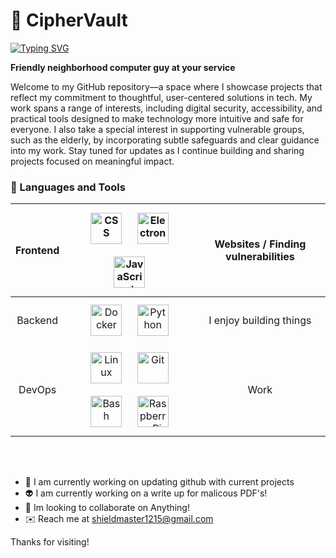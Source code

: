 # 🚴 CipherVault

[![Typing SVG](https://readme-typing-svg.demolab.com/?lines=Thanks+For+Stopping+By;Have+a+Look+Around)](https://git.io/typing-svg)

**Friendly neighborhood computer guy at your service**

Welcome to my GitHub repository—a space where I showcase projects that reflect my commitment to thoughtful, user-centered solutions in tech. 
My work spans a range of interests, 
including digital security, accessibility, 
and practical tools designed to make technology 
more intuitive and safe for everyone. 
I also take a special interest in supporting vulnerable groups, 
such as the elderly, by incorporating subtle safeguards and clear guidance into my work. Stay tuned for 
updates as I continue building and sharing projects focused on meaningful impact.

### 🧰 Languages and Tools
<!--
Empowering all in cybersecurity
-->  

| Frontend | <img style="margin: 10px" src="https://cdn.jsdelivr.net/gh/devicons/devicon/icons/css3/css3-plain.svg" alt="CSS" height="50" /> <img style="margin: 10px" src="https://profilinator.rishav.dev/skills-assets/electron-original.svg" alt="Electron" height="50" /> <img style="margin: 10px" src="https://profilinator.rishav.dev/skills-assets/javascript-original.svg" alt="JavaScript" height="50" /> | Websites / Finding vulnerabilities 
| :---: | :---: | :---: | 
| Backend | <img style="margin: 10px" src="https://profilinator.rishav.dev/skills-assets/docker-original-wordmark.svg" alt="Docker" height="50" /> <img style="margin: 10px" src="https://profilinator.rishav.dev/skills-assets/python-original.svg" alt="Python" height="50" /> | I enjoy building things |
| DevOps |  <img style="margin: 10px" src="https://profilinator.rishav.dev/skills-assets/linux-original.svg" alt="Linux" height="50" /> <img style="margin: 10px" src="https://profilinator.rishav.dev/skills-assets/git-scm-icon.svg" alt="Git" height="50" /> <img style="margin: 10px" src="https://profilinator.rishav.dev/skills-assets/gnu_bash-icon.svg" alt="Bash" height="50" /> <img style="margin: 10px" src="https://upload.wikimedia.org/wikipedia/de/thumb/c/cb/Raspberry_Pi_Logo.svg/570px-Raspberry_Pi_Logo.svg.png" alt="Raspberry Pi" height="50" /> | Work |

<br><br>

- 🤖 I am currently working on updating github with current projects
- 👽 I am currently working on a write up for malicous PDF's!
- 👾 Im looking to collaborate on Anything!
- ✉️ Reach me at shieldmaster1215@gmail.com

Thanks for visiting!
